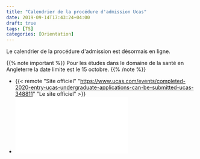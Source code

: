 ```yaml
---
title: "Calendrier de la procédure d'admission Ucas"
date: 2019-09-14T17:43:24+04:00
draft: true
tags: [TS]
categories: [Orientation]
---
```


Le calendrier de la procédure d'admission est désormais en ligne.

{{% note important %}}
Pour les études dans le domaine de la santé en Angleterre la date limite est le 15 octobre.
{{% /note %}}

- {{< remote "Site officiel" "https://www.ucas.com/events/completed-2020-entry-ucas-undergraduate-applications-can-be-submitted-ucas-348811" "Le site officiel" >}}
- ![Calendrier](pdf/Calendrier_UCAS_2019_2020.pdf)


[1]: https://www.ucas.com/events/completed-2020-entry-ucas-undergraduate-applications-can-be-submitted-ucas-348811